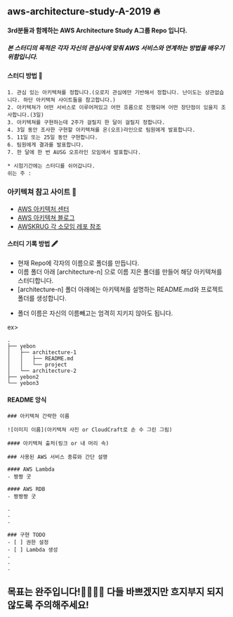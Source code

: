 ## aws-architecture-study-A-2019 🔥

#### 3rd분들과 함께하는 AWS Architecture Study A그룹 Repo 입니다.

##### 본 스터디의 목적은 각자 자신의 관심사에 맞춰 AWS 서비스와 연계하는 방법을 배우기 위함입니다.

#### 스터디 방법 🚀

~~~
1. 관심 있는 아키텍쳐를 정합니다.(오로지 관심에만 기반해서 정합니다. 난이도는 상관없습니다. 하단 아키텍쳐 사이트들을 참고합니다.)
2. 아키텍쳐가 어떤 서비스로 이루어져있고 어떤 흐름으로 진행되며 어떤 장단점이 있을지 조사합니다.(3일)
3. 아키텍쳐를 구현하는데 2주가 걸릴지 한 달이 걸릴지 정합니다.
4. 3일 동안 조사한 구현할 아키텍쳐를 온(오프)라인으로 팀원에게 발표합니다.
5. 11일 또는 25일 동안 구현합니다.
6. 팀원에게 결과를 발표합니다.
7. 한 달에 한 번 AUSG 오프라인 모임에서 발표합니다.

* 시험기간에는 스터디를 쉬어갑니다.
쉬는 주 : 
~~~

### 아키텍쳐 참고 사이트 🌟

* [AWS 아키텍처 센터](https://aws.amazon.com/ko/architecture/)
* [AWS 아키텍쳐 블로그](https://aws.amazon.com/ko/blogs/architecture/)
* [AWSKRUG 각 소모임 레포 참조](https://github.com/awskrug/)

#### 스터디 기록 방법 🖋

- 현재 Repo에 각자의 이름으로 폴더를 만듭니다.
- 이름 폴더 아래 [architecture-n] 으로 이름 지은 폴더를 만들어 해당 아키텍쳐를 스터디합니다.
- [architecture-n] 폴더 아래에는 아키텍쳐를 설명하는 README.md와 프로젝트 폴더를 생성합니다.

* 폴더 이름은 자신의 이름빼고는 엄격히 지키지 않아도 됩니다.

ex>
~~~
.
├── yebon
│   ├── architecture-1
│   │   ├── README.md
│   │   └── project
│   └── architecture-2
├── yebon2
└── yebon3
~~~

#### README 앙식

~~~
### 아키텍쳐 간략한 이름

![이미지 이름](아키텍쳐 사진 or CloudCraft로 손 수 그린 그림)

#### 아키텍쳐 출처(링크 or 내 머리 속)

### 사용된 AWS 서비스 종류와 간단 설명

#### AWS Lambda
- 짱짱 굿

#### AWS RDB
- 짱짱짱 굿

.
.
.

### 구현 TODO
- [ ] 권한 설정
- [ ] Lambda 생성
.
.
.
~~~

## 목표는 완주입니다!🏃‍♀️🏃‍♂️ 다들 바쁘겠지만 흐지부지 되지 않도록 주의해주세요!
